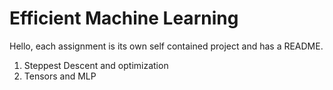 # Efficient Machine Learning 

Hello, each assignment is its own self contained project and has a README.

1. Steppest Descent and optimization
2. Tensors and MLP